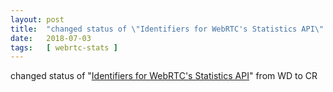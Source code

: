 ```yaml
---
layout: post
title:  "changed status of \"Identifiers for WebRTC's Statistics API\" from WD to CR"
date:   2018-07-03
tags:   [ webrtc-stats ]
---
```


changed status of "[Identifiers for WebRTC's Statistics API](/spec/webrtc-stats)" from WD to CR

